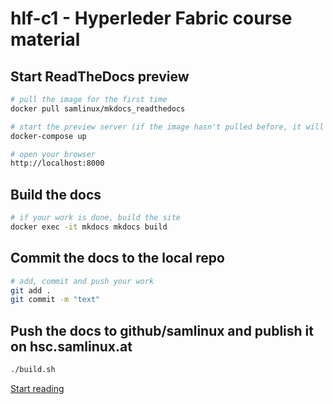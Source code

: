 # hlf-c1 - Hyperleder Fabric course material

## Start ReadTheDocs preview
```bash
# pull the image for the first time
docker pull samlinux/mkdocs_readthedocs

# start the preview server (if the image hasn't pulled before, it will be pulled by the first run)
docker-compose up

# open your browser 
http://localhost:8000

```

## Build the docs
```bash 
# if your work is done, build the site
docker exec -it mkdocs mkdocs build

```

## Commit the docs to the local repo
```bash 
# add, commit and push your work
git add .
git commit -m "text" 
```

## Push the docs to github/samlinux and publish it on hsc.samlinux.at
```bash
./build.sh
```

[Start reading](./docs/index.md)

